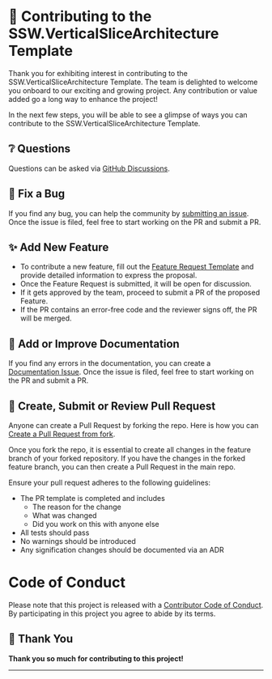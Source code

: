 ﻿# 🤝 Contributing to the SSW.VerticalSliceArchitecture Template

Thank you for exhibiting interest in contributing to the SSW.VerticalSliceArchitecture Template. The team is delighted to welcome you onboard to our exciting and growing project. Any contribution or value added go a long way to enhance the project!

In the next few steps, you will be able to see a glimpse of ways you can contribute to the SSW.VerticalSliceArchitecture Template.

## ❔ Questions

Questions can be asked via [GitHub Discussions](https://github.com/SSWConsulting/SSW.VerticalSliceArchitecture/discussions).

## 🐛 Fix a Bug

If you find any bug, you can help the community by [submitting an issue](https://github.com/SSWConsulting/SSW.VerticalSliceArchitecture/issues/new?assignees=&labels=Type%3A+Bug&projects=&template=1-bug.md&title=%F0%9F%90%9B+). Once the issue is filed, feel free to start working on the PR and submit a PR.

## ✨ Add New Feature

* To contribute a new feature, fill out the [Feature Request Template](https://github.com/SSWConsulting/SSW.VerticalSliceArchitecture/issues/new?assignees=&labels=Type%3A+Feature&projects=&template=0-feature.md&title=%E2%9C%A8) and provide detailed information to express the proposal.
* Once the Feature Request is submitted, it will be open for discussion.
* If it gets approved by the team, proceed to submit a PR of the proposed Feature.
* If the PR contains an error-free code and the reviewer signs off, the PR will be merged.

## 📝 Add or Improve Documentation

If you find any errors in the documentation, you can create a [Documentation Issue](https://github.com/SSWConsulting/SSW.VerticalSliceArchitecture/issues/new?assignees=&labels=Type%3A+Documentation&projects=&template=2-docs.md&title=%F0%9F%93%9D). Once the issue is filed, feel free to start working on the PR and submit a PR.

## 👀 Create, Submit or Review Pull Request

Anyone can create a Pull Request by forking the repo. Here is how you can [Create a Pull Request from fork](https://help.github.com/en/github/collaborating-with-issues-and-pull-requests/creating-a-pull-request-from-a-fork). 

Once you fork the repo, it is essential to create all changes in the feature branch of your forked repository. If you have the changes in the forked feature branch, you can then create a Pull Request in the main repo.

Ensure your pull request adheres to the following guidelines:

- The PR template is completed and includes
    - The reason for the change
    - What was changed
    - Did you work on this with anyone else
- All tests should pass
- No warnings should be introduced
- Any signification changes should be documented via an ADR

# Code of Conduct

Please note that this project is released with a
[Contributor Code of Conduct](CODE_OF_CONDUCT.md). By participating in this
project you agree to abide by its terms.

## 💙 Thank You

**Thank you so much for contributing to this project!**

---
